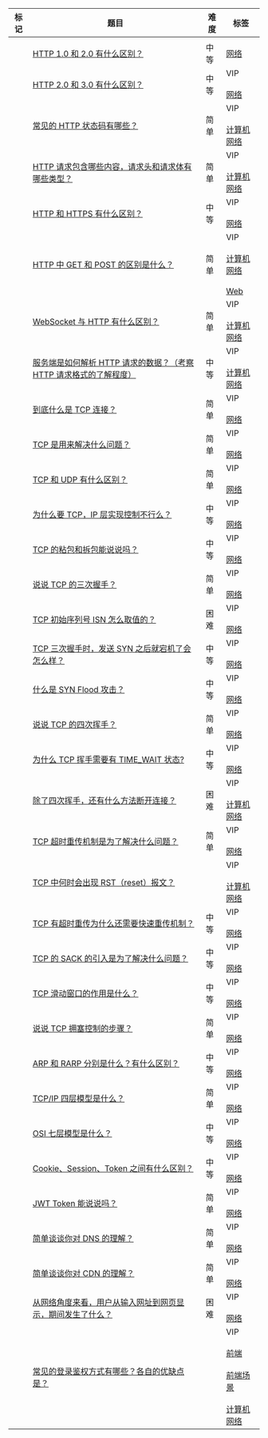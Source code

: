 | 标记  | 题目                                                                                                                         | 难度  | 标签                                                                                                                                                                                                                                              |
| --- | -------------------------------------------------------------------------------------------------------------------------- | --- | ----------------------------------------------------------------------------------------------------------------------------------------------------------------------------------------------------------------------------------------------- |
|     |                                                                                                                            |     |                                                                                                                                                                                                                                                 |
|     | [HTTP 1.0 和 2.0 有什么区别？](https://www.mianshiya.com/bank/1790948499480616961/question/1780933295710695425)                   | 中等  | [网络](https://www.mianshiya.com/tag/%E7%BD%91%E7%BB%9C)                                                                                                                                                                                          |
|     | [HTTP 2.0 和 3.0 有什么区别？](https://www.mianshiya.com/bank/1790948499480616961/question/1780933295710695426)                   | 中等  | VIP<br><br>[网络](https://www.mianshiya.com/tag/%E7%BD%91%E7%BB%9C)                                                                                                                                                                               |
|     | [常见的 HTTP 状态码有哪些？](https://www.mianshiya.com/bank/1790948499480616961/question/1828371336037654530)                        | 简单  | VIP<br><br>[计算机网络](https://www.mianshiya.com/tag/%E8%AE%A1%E7%AE%97%E6%9C%BA%E7%BD%91%E7%BB%9C)                                                                                                                                                 |
|     | [HTTP 请求包含哪些内容，请求头和请求体有哪些类型？](https://www.mianshiya.com/bank/1790948499480616961/question/1828679423048978433)             | 简单  | VIP<br><br>[计算机网络](https://www.mianshiya.com/tag/%E8%AE%A1%E7%AE%97%E6%9C%BA%E7%BD%91%E7%BB%9C)                                                                                                                                                 |
|     | [HTTP 和 HTTPS 有什么区别？](https://www.mianshiya.com/bank/1790948499480616961/question/1780933295714889729)                     | 中等  | VIP<br><br>[网络](https://www.mianshiya.com/tag/%E7%BD%91%E7%BB%9C)                                                                                                                                                                               |
|     | [HTTP 中 GET 和 POST 的区别是什么？](https://www.mianshiya.com/bank/1790948499480616961/question/1853639415351156737)               | 简单  | VIP<br><br>[计算机网络](https://www.mianshiya.com/tag/%E8%AE%A1%E7%AE%97%E6%9C%BA%E7%BD%91%E7%BB%9C)<br><br>[Web](https://www.mianshiya.com/tag/Web)                                                                                                 |
|     | [WebSocket 与 HTTP 有什么区别？](https://www.mianshiya.com/bank/1790948499480616961/question/1861283789963190273)                 | 简单  | VIP<br><br>[计算机网络](https://www.mianshiya.com/tag/%E8%AE%A1%E7%AE%97%E6%9C%BA%E7%BD%91%E7%BB%9C)                                                                                                                                                 |
|     | [服务端是如何解析 HTTP 请求的数据？（考察 HTTP 请求格式的了解程度）](https://www.mianshiya.com/bank/1790948499480616961/question/1861300406956777474) | 中等  | VIP<br><br>[计算机网络](https://www.mianshiya.com/tag/%E8%AE%A1%E7%AE%97%E6%9C%BA%E7%BD%91%E7%BB%9C)                                                                                                                                                 |
|     | [到底什么是 TCP 连接？](https://www.mianshiya.com/bank/1790948499480616961/question/1780933295706501122)                           | 简单  | VIP<br><br>[网络](https://www.mianshiya.com/tag/%E7%BD%91%E7%BB%9C)                                                                                                                                                                               |
|     | [TCP 是用来解决什么问题？](https://www.mianshiya.com/bank/1790948499480616961/question/1780933295719084033)                          | 简单  | VIP<br><br>[网络](https://www.mianshiya.com/tag/%E7%BD%91%E7%BB%9C)                                                                                                                                                                               |
|     | [TCP 和 UDP 有什么区别？](https://www.mianshiya.com/bank/1790948499480616961/question/1780933295719084034)                        | 简单  | VIP<br><br>[网络](https://www.mianshiya.com/tag/%E7%BD%91%E7%BB%9C)                                                                                                                                                                               |
|     | [为什么要 TCP，IP 层实现控制不行么？](https://www.mianshiya.com/bank/1790948499480616961/question/1780933295723278337)                   | 中等  | VIP<br><br>[网络](https://www.mianshiya.com/tag/%E7%BD%91%E7%BB%9C)                                                                                                                                                                               |
|     | [TCP 的粘包和拆包能说说吗？](https://www.mianshiya.com/bank/1790948499480616961/question/1780933295727472641)                         | 中等  | VIP<br><br>[网络](https://www.mianshiya.com/tag/%E7%BD%91%E7%BB%9C)                                                                                                                                                                               |
|     | [说说 TCP 的三次握手？](https://www.mianshiya.com/bank/1790948499480616961/question/1780933295731666945)                           | 简单  | VIP<br><br>[网络](https://www.mianshiya.com/tag/%E7%BD%91%E7%BB%9C)                                                                                                                                                                               |
|     | [TCP 初始序列号 ISN 怎么取值的？](https://www.mianshiya.com/bank/1790948499480616961/question/1780933295731666946)                    | 困难  | VIP<br><br>[网络](https://www.mianshiya.com/tag/%E7%BD%91%E7%BB%9C)                                                                                                                                                                               |
|     | [TCP 三次握手时，发送 SYN 之后就宕机了会怎么样？](https://www.mianshiya.com/bank/1790948499480616961/question/1780933295735861250)            | 中等  | VIP<br><br>[网络](https://www.mianshiya.com/tag/%E7%BD%91%E7%BB%9C)                                                                                                                                                                               |
|     | [什么是 SYN Flood 攻击？](https://www.mianshiya.com/bank/1790948499480616961/question/1780933295740055553)                       | 中等  | VIP<br><br>[网络](https://www.mianshiya.com/tag/%E7%BD%91%E7%BB%9C)                                                                                                                                                                               |
|     | [说说 TCP 的四次挥手？](https://www.mianshiya.com/bank/1790948499480616961/question/1780933295740055554)                           | 简单  | VIP<br><br>[网络](https://www.mianshiya.com/tag/%E7%BD%91%E7%BB%9C)                                                                                                                                                                               |
|     | [为什么 TCP 挥手需要有 TIME_WAIT 状态?](https://www.mianshiya.com/bank/1790948499480616961/question/1780933295748444163)             | 中等  | VIP<br><br>[网络](https://www.mianshiya.com/tag/%E7%BD%91%E7%BB%9C)                                                                                                                                                                               |
|     | [除了四次挥手，还有什么方法断开连接？](https://www.mianshiya.com/bank/1790948499480616961/question/1828727071814619137)                      | 困难  | VIP<br><br>[计算机网络](https://www.mianshiya.com/tag/%E8%AE%A1%E7%AE%97%E6%9C%BA%E7%BD%91%E7%BB%9C)                                                                                                                                                 |
|     | [TCP 超时重传机制是为了解决什么问题？](https://www.mianshiya.com/bank/1790948499480616961/question/1780933295761027073)                    | 简单  | VIP<br><br>[网络](https://www.mianshiya.com/tag/%E7%BD%91%E7%BB%9C)                                                                                                                                                                               |
|     | [TCP 中何时会出现 RST（reset）报文？](https://www.mianshiya.com/bank/1790948499480616961/question/1853282734041370626)                |     | VIP<br><br>[计算机网络](https://www.mianshiya.com/tag/%E8%AE%A1%E7%AE%97%E6%9C%BA%E7%BD%91%E7%BB%9C)                                                                                                                                                 |
|     | [TCP 有超时重传为什么还需要快速重传机制？](https://www.mianshiya.com/bank/1790948499480616961/question/1780933295761027074)                  | 中等  | VIP<br><br>[网络](https://www.mianshiya.com/tag/%E7%BD%91%E7%BB%9C)                                                                                                                                                                               |
|     | [TCP 的 SACK 的引入是为了解决什么问题？](https://www.mianshiya.com/bank/1790948499480616961/question/1780933295773609986)                | 中等  | VIP<br><br>[网络](https://www.mianshiya.com/tag/%E7%BD%91%E7%BB%9C)                                                                                                                                                                               |
|     | [TCP 滑动窗口的作用是什么？](https://www.mianshiya.com/bank/1790948499480616961/question/1780933295777804290)                         | 中等  | VIP<br><br>[网络](https://www.mianshiya.com/tag/%E7%BD%91%E7%BB%9C)                                                                                                                                                                               |
|     | [说说 TCP 拥塞控制的步骤？](https://www.mianshiya.com/bank/1790948499480616961/question/1780933295781998594)                         | 简单  | VIP<br><br>[网络](https://www.mianshiya.com/tag/%E7%BD%91%E7%BB%9C)                                                                                                                                                                               |
|     | [ARP 和 RARP 分别是什么？有什么区别？](https://www.mianshiya.com/bank/1790948499480616961/question/1780933295790387201)                 | 中等  | VIP<br><br>[网络](https://www.mianshiya.com/tag/%E7%BD%91%E7%BB%9C)                                                                                                                                                                               |
|     | [TCP/IP 四层模型是什么？](https://www.mianshiya.com/bank/1790948499480616961/question/1780933295790387202)                         | 简单  | VIP<br><br>[网络](https://www.mianshiya.com/tag/%E7%BD%91%E7%BB%9C)                                                                                                                                                                               |
|     | [OSI 七层模型是什么？](https://www.mianshiya.com/bank/1790948499480616961/question/1780933295798775809)                            | 中等  | VIP<br><br>[网络](https://www.mianshiya.com/tag/%E7%BD%91%E7%BB%9C)                                                                                                                                                                               |
|     | [Cookie、Session、Token 之间有什么区别？](https://www.mianshiya.com/bank/1790948499480616961/question/1780933295798775810)           | 中等  | VIP<br><br>[网络](https://www.mianshiya.com/tag/%E7%BD%91%E7%BB%9C)                                                                                                                                                                               |
|     | [JWT Token 能说说吗？](https://www.mianshiya.com/bank/1790948499480616961/question/1780933295802970113)                         | 简单  | VIP<br><br>[网络](https://www.mianshiya.com/tag/%E7%BD%91%E7%BB%9C)                                                                                                                                                                               |
|     | [简单谈谈你对 DNS 的理解？](https://www.mianshiya.com/bank/1790948499480616961/question/1780933295802970114)                         | 简单  | VIP<br><br>[网络](https://www.mianshiya.com/tag/%E7%BD%91%E7%BB%9C)                                                                                                                                                                               |
|     | [简单谈谈你对 CDN 的理解？](https://www.mianshiya.com/bank/1790948499480616961/question/1780933295807164417)                         | 简单  | VIP<br><br>[网络](https://www.mianshiya.com/tag/%E7%BD%91%E7%BB%9C)                                                                                                                                                                               |
|     | [从网络角度来看，用户从输入网址到网页显示，期间发生了什么？](https://www.mianshiya.com/bank/1790948499480616961/question/1826556994582671361)           | 困难  | VIP<br><br>[网络](https://www.mianshiya.com/tag/%E7%BD%91%E7%BB%9C)                                                                                                                                                                               |
|     | [常见的登录鉴权方式有哪些？各自的优缺点是？](https://www.mianshiya.com/bank/1790948499480616961/question/1835157125712117762)                   |     | VIP<br><br>[前端](https://www.mianshiya.com/tag/%E5%89%8D%E7%AB%AF)<br><br>[前端场景](https://www.mianshiya.com/tag/%E5%89%8D%E7%AB%AF%E5%9C%BA%E6%99%AF)<br><br>[计算机网络](https://www.mianshiya.com/tag/%E8%AE%A1%E7%AE%97%E6%9C%BA%E7%BD%91%E7%BB%9C) |